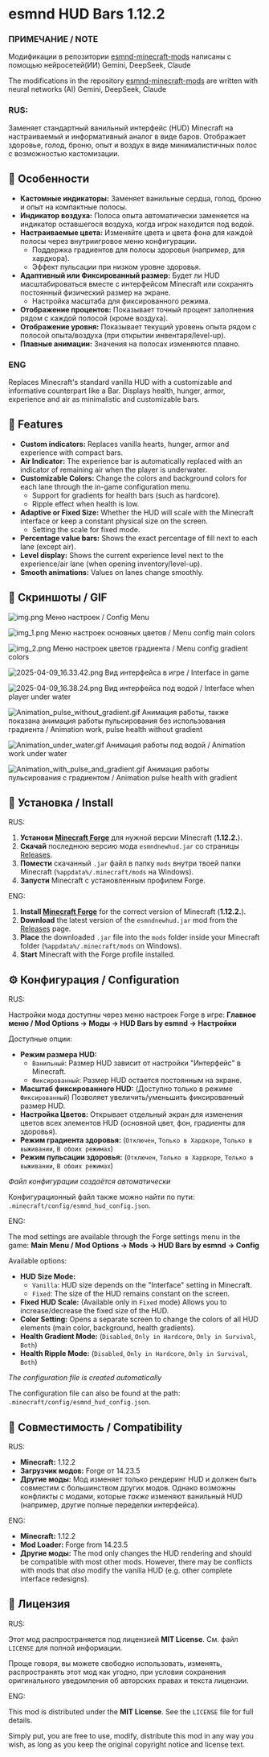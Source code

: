 # esmnd HUD Bars 1.12.2

### ПРИМЕЧАНИЕ / NOTE
Модификации в репозитории [esmnd-minecraft-mods](https://github.com/esmnd-minecraft-mods/) написаны с помощью нейросетей(ИИ) Gemini, DeepSeek, Claude

The modifications in the repository [esmnd-minecraft-mods](https://github.com/esmnd-minecraft-mods/) are written with neural networks (AI) Gemini, DeepSeek, Claude

### RUS:
Заменяет стандартный ванильный интерфейс (HUD) Minecraft на настраиваемый и информативный аналог в виде баров. Отображает здоровье, голод, броню, опыт и воздух в виде минималистичных полос с возможностью кастомизации.

## 🌟 Особенности

*   **Кастомные индикаторы:** Заменяет ванильные сердца, голод, броню и опыт на компактные полосы.
*   **Индикатор воздуха:** Полоса опыта автоматически заменяется на индикатор оставшегося воздуха, когда игрок находится под водой.
*   **Настраиваемые цвета:** Изменяйте цвета и цвета фона для каждой полосы через внутриигровое меню конфигурации.
    *   Поддержка градиентов для полосы здоровья (например, для хардкора).
    *   Эффект пульсации при низком уровне здоровья.
*   **Адаптивный или Фиксированный размер:** Будет ли HUD масштабироваться вместе с интерфейсом Minecraft или сохранять постоянный физический размер на экране.
    *   Настройка масштаба для фиксированного режима.
*   **Отображение процентов:** Показывает точный процент заполнения рядом с каждой полосой (кроме воздуха).
*   **Отображение уровня:** Показывает текущий уровень опыта рядом с полосой опыта/воздуха (при открытии инвентаря/level-up).
*   **Плавные анимации:** Значения на полосах изменяются плавно.

### ENG
Replaces Minecraft's standard vanilla HUD with a customizable and informative counterpart like a Bar. Displays health, hunger, armor, experience and air as minimalistic and customizable bars.

## 🌟 Features

* **Custom indicators:** Replaces vanilla hearts, hunger, armor and experience with compact bars.
* **Air Indicator:** The experience bar is automatically replaced with an indicator of remaining air when the player is underwater.
* **Customizable Colors:** Change the colors and background colors for each lane through the in-game configuration menu.
    * Support for gradients for health bars (such as hardcore).
    * Ripple effect when health is low.
* **Adaptive or Fixed Size:** Whether the HUD will scale with the Minecraft interface or keep a constant physical size on the screen.
    * Setting the scale for fixed mode.
* **Percentage value bars:** Shows the exact percentage of fill next to each lane (except air).
* **Level display:** Shows the current experience level next to the experience/air lane (when opening inventory/level-up).
* **Smooth animations:** Values on lanes change smoothly.

## 📸 Скриншоты / GIF
![img.png](img.png)
Меню настроек / Config Menu

![img_1.png](img_1.png)
Меню настроек основных цветов / Menu config main colors

![img_2.png](img_2.png)
Меню настроек цветов градиента / Menu config gradient colors

![2025-04-09_16.33.42.png](2025-04-09_16.33.42.png)
Вид интерфейса в игре / Interface in game

![2025-04-09_16.38.24.png](2025-04-09_16.38.24.png)
Вид интерфейса под водой / Interface when player under water

![Animation_pulse_without_gradient.gif](Animation_pulse_without_gradient.gif)
Анимация работы, также показана анимация работы пульсирования без использования градиента / Animation work, pulse health without gradient

![Animation_under_water.gif](Animation_under_water.gif)
Анимация работы под водой / Animation work under water

![Animation_with_pulse_and_gradient.gif](Animation_with_pulse_and_gradient.gif)
Анимация работы пульсирования с градиентом / Animation pulse health with gradient

## 💾 Установка / Install
RUS:
1.  **Установи [Minecraft Forge](https://files.minecraftforge.net/net/minecraftforge/forge/)** для нужной версии Minecraft (**1.12.2.**).
2.  **Скачай** последнюю версию мода `esmndnewhud.jar` со страницы [Releases](https://github.com/esmnd-minecraft-mods/HUD-Bars-1.20.1/releases/tag/1.12.2).
3.  **Помести** скачанный `.jar` файл в папку `mods` внутри твоей папки Minecraft (`%appdata%/.minecraft/mods` на Windows).
4.  **Запусти** Minecraft с установленным профилем Forge.

ENG:
1.  **Install [Minecraft Forge](https://files.minecraftforge.net/net/minecraftforge/forge/)** for the correct version of Minecraft (**1.12.2.**).
2.  **Download** the latest version of the `esmndnewhud.jar` mod from the [Releases](https://github.com/esmnd-minecraft-mods/HUD-Bars-1.20.1/releases/tag/1.12.2) page.
3.  **Place** the downloaded `.jar` file into the `mods` folder inside your Minecraft folder (`%appdata%/.minecraft/mods` on Windows).
4.  **Start** Minecraft with the Forge profile installed.

## ⚙️ Конфигурация / Configuration
RUS:

Настройки мода доступны через меню настроек Forge в игре:
**Главное меню / Mod Options -> Моды -> HUD Bars by esmnd -> Настройки**

Доступные опции:

*   **Режим размера HUD:**
    *   `Ванильный`: Размер HUD зависит от настройки "Интерфейс" в Minecraft.
    *   `Фиксированный`: Размер HUD остается постоянным на экране.
*   **Масштаб фиксированного HUD:** (Доступно только в режиме `Фиксированный`) Позволяет увеличить/уменьшить фиксированный размер HUD.
*   **Настройка Цветов:** Открывает отдельный экран для изменения цветов всех элементов HUD (основной цвет, фон, градиенты для здоровья).
*   **Режим градиента здоровья:** (`Отключен`, `Только в Хардкоре`, `Только в выживании`, `В обоих режимах`)
*   **Режим пульсации здоровья:** (`Отключен`, `Только в Хардкоре`, `Только в выживании`, `В обоих режимах`)

*Файл конфигурации создаётся автоматически*

Конфигурационный файл также можно найти по пути: `.minecraft/config/esmnd_hud_config.json`.

ENG:

The mod settings are available through the Forge settings menu in the game:
**Main Menu / Mod Options -> Mods -> HUD Bars by esmnd -> Config**

Available options:

*  **HUD Size Mode:**
    *   `Vanilla`: HUD size depends on the "Interface" setting in Minecraft.
   *   `Fixed`: The size of the HUD remains constant on the screen.
*  **Fixed HUD Scale:** (Available only in `Fixed` mode) Allows you to increase/decrease the fixed size of the HUD.
* **Color Setting:** Opens a separate screen to change the colors of all HUD elements (main color, background, health gradients).
* **Health Gradient Mode:** (`Disabled`, `Only in Hardcore`, `Only in Survival`, `Both`)
* **Health Ripple Mode:** (`Disabled`, `Only in Hardcore`, `Only in Survival`, `Both`)

*The configuration file is created automatically*

The configuration file can also be found at the path: `.minecraft/config/esmnd_hud_config.json`.

## 🔗 Совместимость / Compatibility
RUS:
*   **Minecraft:** 1.12.2
*   **Загрузчик модов:** Forge от 14.23.5
*   **Другие моды:** Мод изменяет только рендеринг HUD и должен быть совместим с большинством других модов. Однако возможны конфликты с модами, которые *также* изменяют ванильный HUD (например, другие полные переделки интерфейса).

ENG:
*   **Minecraft:** 1.12.2
*   **Mod Loader:** Forge from 14.23.5
*   **Другие моды:** The mod only changes the HUD rendering and should be compatible with most other mods. However, there may be conflicts with mods that *also* modify the vanilla HUD (e.g. other complete interface redesigns).

## 📜 Лицензия
RUS:

Этот мод распространяется под лицензией **MIT License**. См. файл `LICENSE` для полной информации.

Проще говоря, вы можете свободно использовать, изменять, распространять этот мод как угодно, при условии сохранения оригинального уведомления об авторских правах и текста лицензии.

ENG:

This mod is distributed under the **MIT License**. See the `LICENSE` file for full details.

Simply put, you are free to use, modify, distribute this mod in any way you wish, as long as you keep the original copyright notice and license text.

